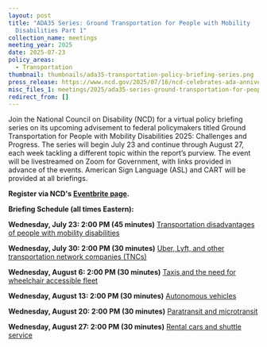 ```yaml
---
layout: post
title: "ADA35 Series: Ground Transportation for People with Mobility
  Disabilities Part 1"
collection_name: meetings
meeting_year: 2025
date: 2025-07-23
policy_areas:
  - Transportation
thumbnail: thumbnails/ada35-transportation-policy-briefing-series.png
press_release: https://www.ncd.gov/2025/07/16/ncd-celebrates-ada-anniversary-with-policy-briefing-series/
misc_files_1: meetings/2025/ada35-series-ground-transportation-for-people-with-mobility-disabilities-part-1/ncd-20250723-policy-briefing-transportation.pptx
redirect_from: []
---
```

Join the National Council on Disability (NCD) for a virtual policy briefing series on its upcoming advisement to federal policymakers titled Ground Transportation for People with Mobility Disabilities 2025: Challenges and Progress. The series will begin July 23 and continue through August 27, each week tackling a different topic within the report’s purview. The event will be livestreamed on Zoom for Government, with links provided in advance of the events. American Sign Language (ASL) and CART will be provided at all briefings.

**Register via NCD's [Eventbrite page](https://www.eventbrite.com/e/ada35-series-ground-transportation-for-people-with-mobility-disabilities-tickets-1487310418499?aff=oddtdtcreator).**

**Briefing Schedule (all times Eastern):**

**Wednesday, July 23: 2:00 PM (45 minutes)**
[Transportation disadvantages of people with mobility disabilities](<>)

[](<>)
**Wednesday, July 30: 2:00 PM (30 minutes)**
[Uber, Lyft, and other transportation network companies (TNCs)](<>)

[](<>)
**Wednesday, August 6: 2:00 PM (30 minutes)**
[Taxis and the need for wheelchair accessible fleet](<>)

[](<>)
**Wednesday, August 13: 2:00 PM (30 minutes)**
[Autonomous vehicles](<>)

[](<>)
**Wednesday, August 20: 2:00 PM (30 minutes)**
 [Paratransit and microtransit](<>)

[](<>)
**Wednesday, August 27: 2:00 PM (30 minutes)**
[Rental cars and shuttle service](<>)
